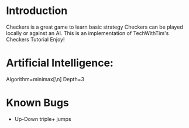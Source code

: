 # Introduction
Checkers is a great game to learn basic strategy
Checkers can be played locally or against an AI.
This is an implementation of TechWithTim's Checkers Tutorial
Enjoy!

# Artificial Intelligence:
Algorithm=minimax[\n]
Depth=3

# Known Bugs
- Up-Down triple+ jumps
